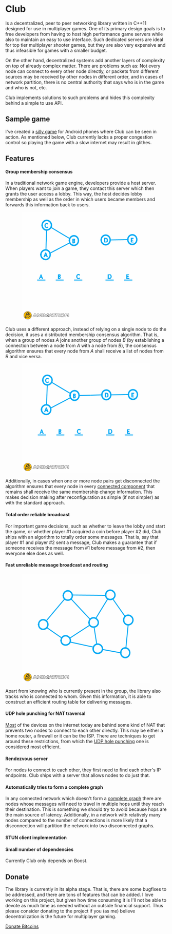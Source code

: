 # Club

Is a decentralized, peer to peer networking library written in C++11 designed for use in multiplayer games. One of its primary design goals is to free developers from having to host high performance game servers while also to maintain an easy to use interface. Such dedicated servers are ideal for top tier multiplayer shooter games, but they are also very expensive and thus infeasible for games with a smaller budget.

On the other hand, decentralized systems add another layers of complexity on top of already complex matter. There are problems such as: Not every node can connect to every other node directly, or packets from different sources may be received by other nodes in different order, and in cases of network partition, there is no central authority that says who is in the game and who is not, etc.

Club implements solutions to such problems and hides this complexity behind a simple to use API.

## Sample game

I've created a [silly game](https://play.google.com/store/apps/details?id=com.sicoop) for Android phones where Club can be seen in action. As mentioned below, Club currently lacks a proper congestion control so playing the game with a slow internet may result in glithes.

## Features

#### Group membership consensus

In a traditional network game engine, developers provide a host server. When players want to join a game, they contact this server which then grants the user access a lobby. This way, the host decides lobby membership as well as the order in which users became members and forwards this information back to users.

<p align="center">
  <img src="docs/fuse.gif"/>
</p>

Club uses a different approach, instead of relying on a single node to do the decision, it uses a distributed membership consensus algorithm. That is, when a group of nodes *A* joins another group of nodes *B* (by establishing a connection between a node from *A* with a node from *B*), the consensus algorithm ensures that every node from *A* shall receive a list of nodes from *B* and vice versa.

<p align="center">
  <img src="docs/disconnect.gif"/>
</p>

Additionally, in cases when one or more node pairs get disconnected the algorithm ensures that every node in every [connected component](https://en.wikipedia.org/wiki/Connected_component_(graph_theory)) that remains shall receive the same membership change information. This makes decision making after reconfiguration as simple (if not simpler) as with the standard approach.

#### Total order reliable broadcast

For important game decisions, such as whether to leave the lobby and start the game, or whether player #1 acquired a coin before player #2 did, Club ships with an algorithm to totally order some messages. That is, say that player #1 and player #2 sent a message, Club makes a guarantee that if someone receives the message from #1 before message from #2, then everyone else does as well.

#### Fast unreliable message broadcast and routing

<p align="center">
  <img src="docs/broadcast.gif"/>
</p>

Apart from knowing who is currently present in the group, the library also tracks who is connected to whom. Given this information, it is able to construct an efficient routing table for delivering messages.

#### UDP hole punching for NAT traversal

[Most](http://nattest.net.in.tum.de/results.php) of the devices on the internet today are behind some kind of NAT that prevents two nodes to connect to each other directly. This may be either a home router, a firewall or it can be the ISP. There are techniques to get around these restrictions, from which the [UDP hole punching](https://en.wikipedia.org/wiki/UDP_hole_punching) one is considered most efficient.

#### Rendezvous server

For nodes to connect to each other, they first need to find each other's IP endpoints. Club ships with a server that allows nodes to do just that.

#### Automatically tries to form a complete graph

In any connected network which doesn't form a [complete graph](https://en.wikipedia.org/wiki/Complete_graph) there are nodes whose messages will need to travel in multiple hops until they reach their destination. This is something we should try to avoid because hops are the main source of latency. Additionally, in a network with relatively many nodes compared to the number of connections is more likely that a disconnection will partition the network into two disconnected graphs.

#### STUN client implementation

#### Small number of dependencies

Currently Club only depends on Boost.

## Donate

The library is currently in its alpha stage. That is, there are some bugfixes to be addressed, and there are tons of features that can be added. I love working on this project, but given how time consuming it is I'll not be able to devote as much time as needed without an outside financial support. Thus please consider donating to the project if you (as me) believe decentralization is the future for multiplayer gaming.

<a class="coinbase-button" data-code="eee7e10861d2e35f10bcaa9f3cfe35c3" data-button-style="custom_small" href="https://www.coinbase.com/checkouts/eee7e10861d2e35f10bcaa9f3cfe35c3">Donate Bitcoins</a><script src="https://www.coinbase.com/assets/button.js" type="text/javascript"></script>
